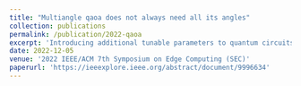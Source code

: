 ```yaml
---
title: "Multiangle qaoa does not always need all its angles"
collection: publications
permalink: /publication/2022-qaoa
excerpt: 'Introducing additional tunable parameters to quantum circuits is a powerful way of improving per-formance without increasing hardware requirements. A recently introduced multiangle extension of the quantum approximate optimization algorithm (ma-QAOA) signifi-cantly improves the solution quality compared with QAOA by allowing the parameters for each term in the Hamilto-nian to vary independently. Prior results suggest, however, considerable redundancy in parameters, the removal of which would reduce the cost of parameter optimization. In this work we show numerically the connection between the problem symmetries and the parameter redundancy by demonstrating that symmetries can be used to reduce the number of parameters used by ma-QAOA without decreasing the solution quality. We study Max-Cut on all 7,565 connected, non-isomorphic 8-node graphs with a nontrivial symmetry group and show numerically that in 67.4% of these graphs, symmetry can be used to reduce the number of parameters with no decrease in the objective, with the average ratio of parameters reduced by 28.1%. Moreover, we show that in 35.9% of the graphs this reduction can be achieved by simply using the largest symmetry. For the graphs where reducing the number of parameters leads to a decrease in the objective, the largest symmetry can be used to reduce the parameter count by 37.1% at the cost of only a 6.1% decrease in the objective. We demonstrate the central role of symmetries by showing that a random parameter reduction strategy leads to much worse performance.'
date: 2022-12-05
venue: '2022 IEEE/ACM 7th Symposium on Edge Computing (SEC)'
paperurl: 'https://ieeexplore.ieee.org/abstract/document/9996634'
---
```

<!--- This paper is about the number 1. The number 2 is left for future work.

[Download paper here](http://academicpages.github.io/files/paper1.pdf)

Recommended citation: Your Name, You. (2009). "Paper Title Number 1." <i>Journal 1</i>. 1(1). -->

